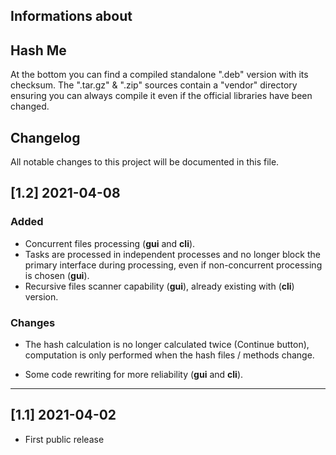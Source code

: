 ## Informations about

## Hash Me

At the bottom you can find a compiled standalone ".deb" version with its checksum. The ".tar.gz" & ".zip" sources contain a "vendor" directory ensuring you can always compile it even if the official libraries have been changed.

## Changelog

All notable changes to this project will be documented in this file.

## [1.2] 2021-04-08

### Added

- Concurrent files processing (**gui** and **cli**).
- Tasks are processed in independent processes and no longer block the primary interface during processing, even if non-concurrent processing is chosen (**gui**).
- Recursive files scanner capability (**gui**), already existing with (**cli**) version.

### Changes

- The hash calculation is no longer calculated twice (Continue button), computation is only performed when the hash files / methods change.

- Some code rewriting for more reliability (**gui** and **cli**).

---

## [1.1] 2021-04-02

- First public release